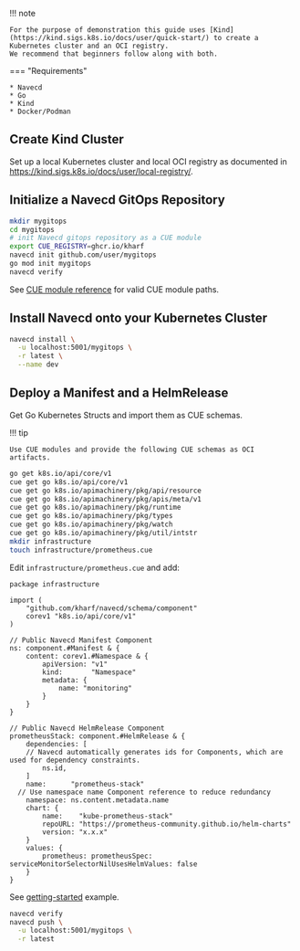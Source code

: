 !!! note

    For the purpose of demonstration this guide uses [Kind](https://kind.sigs.k8s.io/docs/user/quick-start/) to create a Kubernetes cluster and an OCI registry.
    We recommend that beginners follow along with both.

<div class="grid" markdown>

=== "Requirements"

    * Navecd
    * Go
    * Kind
    * Docker/Podman

</div>

## Create Kind Cluster

Set up a local Kubernetes cluster and local OCI registry as documented in https://kind.sigs.k8s.io/docs/user/local-registry/.

## Initialize a Navecd GitOps Repository

``` bash
mkdir mygitops
cd mygitops
# init Navecd gitops repository as a CUE module
export CUE_REGISTRY=ghcr.io/kharf
navecd init github.com/user/mygitops
go mod init mygitops
navecd verify
```
See [CUE module reference](https://cuelang.org/docs/reference/modules/#module-path) for valid CUE module paths.

## Install Navecd onto your Kubernetes Cluster

``` bash
navecd install \
  -u localhost:5001/mygitops \
  -r latest \
  --name dev
```

## Deploy a Manifest and a HelmRelease

Get Go Kubernetes Structs and import them as CUE schemas.

!!! tip

    Use CUE modules and provide the following CUE schemas as OCI artifacts.

``` bash
go get k8s.io/api/core/v1
cue get go k8s.io/api/core/v1
cue get go k8s.io/apimachinery/pkg/api/resource
cue get go k8s.io/apimachinery/pkg/apis/meta/v1
cue get go k8s.io/apimachinery/pkg/runtime
cue get go k8s.io/apimachinery/pkg/types
cue get go k8s.io/apimachinery/pkg/watch
cue get go k8s.io/apimachinery/pkg/util/intstr
mkdir infrastructure
touch infrastructure/prometheus.cue
```

Edit `infrastructure/prometheus.cue` and add:

``` cue
package infrastructure

import (
	"github.com/kharf/navecd/schema/component"
	corev1 "k8s.io/api/core/v1"
)

// Public Navecd Manifest Component
ns: component.#Manifest & {
	content: corev1.#Namespace & {
		apiVersion: "v1"
		kind:       "Namespace"
		metadata: {
			name: "monitoring"
		}
	}
}

// Public Navecd HelmRelease Component
prometheusStack: component.#HelmRelease & {
	dependencies: [
    // Navecd automatically generates ids for Components, which are used for dependency constraints.
		ns.id,
	]
	name:      "prometheus-stack"
  // Use namespace name Component reference to reduce redundancy
	namespace: ns.content.metadata.name
	chart: {
		name:    "kube-prometheus-stack"
		repoURL: "https://prometheus-community.github.io/helm-charts"
		version: "x.x.x"
	}
	values: {
		prometheus: prometheusSpec: serviceMonitorSelectorNilUsesHelmValues: false
	}
}
```

See [getting-started](https://github.com/kharf/navecd/blob/main/examples/getting-started/infrastructure/prometheus.cue) example.

``` bash
navecd verify
navecd push \
  -u localhost:5001/mygitops \
  -r latest
```
